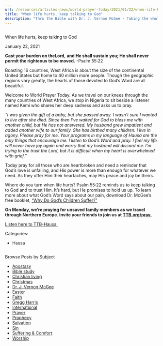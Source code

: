 ```yaml
---
url: /resources/articles-news/world-prayer-today/2021/01/22/when-life-hurts-keep-talking-to-god
title: "When life hurts, keep talking to God"
description: "Thru the Bible with Dr. J. Vernon McGee - Taking the whole Word to the whole world"
---
```







## 
 When life hurts, keep talking to God


January 22, 2021
![]()




**Cast your burden on the****Lord****,** **and He shall sustain you; He shall never permit the righteous to be moved.** -Psalm 55:22 

 Boasting 16 countries, West Africa is about the size of the continental United States but home to 40 million more people. Though the geographic regions vary greatly, the hearts of those devoted to God’s Word are all beautiful.  

 Welcome to World Prayer Today. As we travel on our knees through the many countries of West Africa, we stop in Nigeria to sit beside a listener named Kemi who shares her deep sadness and asks us to pray.  

 *“I was given the gift of a baby, but she passed away. I wasn’t sure I wanted to live after she died. Since then I’ve waited for God to bless me with another child, but He has not answered. My husband grew impatient and added another wife to our family. She has birthed many children. I live in agony. Please pray for me. Your programs in my language of Hausa are the only things that encourage me. I listen to God’s Word and pray. I feel my life will never have joy again and worry that my husband will discard me. I’m trying to the trust the Lord, but it is difficult when my heart is overwhelmed with grief.”*

Today pray for all those who are heartbroken and need a reminder that God’s love is unfailing, and His power is more than enough for whatever we need. As they offer Him their heartaches, may His peace and joy be theirs.

Where do you turn when life hurts? Psalm 55:22 reminds us to keep talking to God and to trust Him. It’s hard, but He promises to hold us up. To learn more about what God’s Word says about our pain, download Dr. McGee’s free booklet, [“Why Do God’s Children Suffer?”](/docs/default-source/Booklets/ttb_why-do-god-39-s-children-suffer.pdf?sfvrsn=79ff1e16_2)

**On Monday, we’re praying for unsaved family members as we travel through Northern Europe. Invite your friends to join us at [TTB.org/pray.](http://www.TTB.org/pray)**

[Listen here to TTB-Hausa.](https://ttb.twr.org/home/day,0601/language,HAU)



Categories: 


* Hausa









## 
 Browse Posts by Subject


* [Apostasy](/resources/articles-news/-in-tags/tags/Apostasy)
* [Bible study](/resources/articles-news/-in-tags/tags/Bible-study)
* [Christian living](/resources/articles-news/-in-tags/tags/Christian-living)
* [Christmas](/resources/articles-news/-in-tags/tags/Christmas)
* [Dr. J. Vernon McGee](/resources/articles-news/-in-tags/tags/Dr-J-Vernon-McGee)
* [Easter](/resources/articles-news/-in-tags/tags/easter)
* [Faith](/resources/articles-news/-in-tags/tags/Faith)
* [Gregg Harris](/resources/articles-news/-in-tags/tags/Gregg-Harris)
* [International](/resources/articles-news/-in-tags/tags/International)
* [Prayer](/resources/articles-news/-in-tags/tags/prayer)
* [Prophecy](/resources/articles-news/-in-tags/tags/Prophecy)
* [Salvation](/resources/articles-news/-in-tags/tags/Salvation)
* [Sin](/resources/articles-news/-in-tags/tags/sin)
* [Suffering & Comfort](/resources/articles-news/-in-tags/tags/Suffering-Comfort)
* [Worship](/resources/articles-news/-in-tags/tags/worship)






